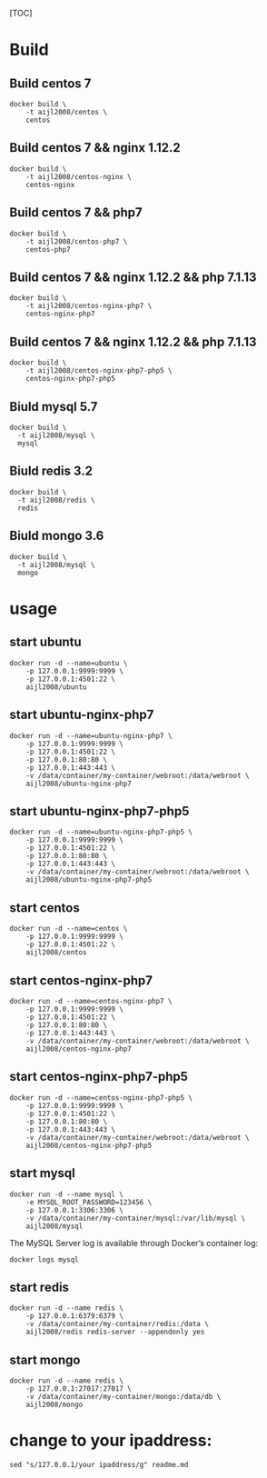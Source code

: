 [TOC]

# Build


## Build centos 7

```
docker build \
    -t aijl2008/centos \
    centos
```

## Build centos 7 && nginx 1.12.2

```
docker build \
    -t aijl2008/centos-nginx \
    centos-nginx   
```

## Build centos 7 && php7

```
docker build \
    -t aijl2008/centos-php7 \
    centos-php7   
```

## Build centos 7 && nginx 1.12.2 && php 7.1.13

```
docker build \
    -t aijl2008/centos-nginx-php7 \
    centos-nginx-php7
```

## Build centos 7 && nginx 1.12.2 && php 7.1.13

```
docker build \
    -t aijl2008/centos-nginx-php7-php5 \
    centos-nginx-php7-php5    
```

## Biuld mysql 5.7

```
docker build \
  -t aijl2008/mysql \
  mysql
```

## Biuld redis 3.2
```
docker build \
  -t aijl2008/redis \
  redis
```

## Biuld mongo 3.6
```
docker build \
  -t aijl2008/mysql \
  mongo
```

# usage

## start ubuntu

```
docker run -d --name=ubuntu \
    -p 127.0.0.1:9999:9999 \
    -p 127.0.0.1:4501:22 \
    aijl2008/ubuntu
```

## start ubuntu-nginx-php7

```
docker run -d --name=ubuntu-nginx-php7 \
    -p 127.0.0.1:9999:9999 \
    -p 127.0.0.1:4501:22 \
    -p 127.0.0.1:80:80 \
    -p 127.0.0.1:443:443 \
    -v /data/container/my-container/webroot:/data/webroot \
    aijl2008/ubuntu-nginx-php7
```

## start ubuntu-nginx-php7-php5

```
docker run -d --name=ubuntu-nginx-php7-php5 \
    -p 127.0.0.1:9999:9999 \
    -p 127.0.0.1:4501:22 \
    -p 127.0.0.1:80:80 \
    -p 127.0.0.1:443:443 \
    -v /data/container/my-container/webroot:/data/webroot \
    aijl2008/ubuntu-nginx-php7-php5
```

## start centos

```
docker run -d --name=centos \
    -p 127.0.0.1:9999:9999 \
    -p 127.0.0.1:4501:22 \
    aijl2008/centos
```

## start centos-nginx-php7

```
docker run -d --name=centos-nginx-php7 \
    -p 127.0.0.1:9999:9999 \
    -p 127.0.0.1:4501:22 \
    -p 127.0.0.1:80:80 \
    -p 127.0.0.1:443:443 \
    -v /data/container/my-container/webroot:/data/webroot \
    aijl2008/centos-nginx-php7
```

## start centos-nginx-php7-php5

```
docker run -d --name=centos-nginx-php7-php5 \
    -p 127.0.0.1:9999:9999 \
    -p 127.0.0.1:4501:22 \
    -p 127.0.0.1:80:80 \
    -p 127.0.0.1:443:443 \
    -v /data/container/my-container/webroot:/data/webroot \
    aijl2008/centos-nginx-php7-php5
```

## start mysql

```
docker run -d --name mysql \
    -e MYSQL_ROOT_PASSWORD=123456 \
    -p 127.0.0.1:3306:3306 \
    -v /data/container/my-container/mysql:/var/lib/mysql \
    aijl2008/mysql
```

The MySQL Server log is available through Docker’s container log:

```
docker logs mysql
```


## start redis

```
docker run -d --name redis \
    -p 127.0.0.1:6379:6379 \
    -v /data/container/my-container/redis:/data \
    aijl2008/redis redis-server --appendonly yes
```

## start mongo

```
docker run -d --name redis \
    -p 127.0.0.1:27017:27017 \
    -v /data/container/my-container/mongo:/data/db \
    aijl2008/mongo
```




# change to your ipaddress:
```
sed "s/127.0.0.1/your ipaddress/g" readme.md
```
